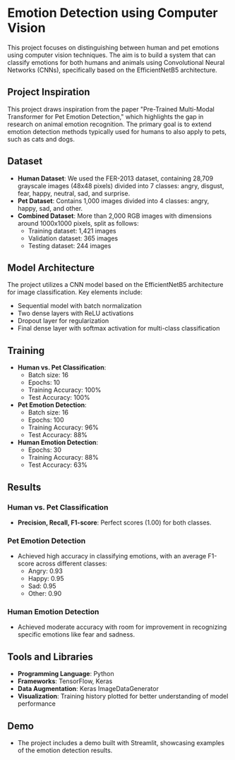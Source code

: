 # Emotion Detection using Computer Vision

This project focuses on distinguishing between human and pet emotions using computer vision techniques. The aim is to build a system that can classify emotions for both humans and animals using Convolutional Neural Networks (CNNs), specifically based on the EfficientNetB5 architecture.

## Project Inspiration
This project draws inspiration from the paper "Pre-Trained Multi-Modal Transformer for Pet Emotion Detection," which highlights the gap in research on animal emotion recognition. The primary goal is to extend emotion detection methods typically used for humans to also apply to pets, such as cats and dogs.

## Dataset
- **Human Dataset**: We used the FER-2013 dataset, containing 28,709 grayscale images (48x48 pixels) divided into 7 classes: angry, disgust, fear, happy, neutral, sad, and surprise.
- **Pet Dataset**: Contains 1,000 images divided into 4 classes: angry, happy, sad, and other.
- **Combined Dataset**: More than 2,000 RGB images with dimensions around 1000x1000 pixels, split as follows:
  - Training dataset: 1,421 images
  - Validation dataset: 365 images
  - Testing dataset: 244 images

## Model Architecture
The project utilizes a CNN model based on the EfficientNetB5 architecture for image classification. Key elements include:
- Sequential model with batch normalization
- Two dense layers with ReLU activations
- Dropout layer for regularization
- Final dense layer with softmax activation for multi-class classification

## Training
- **Human vs. Pet Classification**:
  - Batch size: 16
  - Epochs: 10
  - Training Accuracy: 100%
  - Test Accuracy: 100%
- **Pet Emotion Detection**:
  - Batch size: 16
  - Epochs: 100
  - Training Accuracy: 96%
  - Test Accuracy: 88%
- **Human Emotion Detection**:
  - Epochs: 30
  - Training Accuracy: 88%
  - Test Accuracy: 63%

## Results
### Human vs. Pet Classification
- **Precision, Recall, F1-score**: Perfect scores (1.00) for both classes.

### Pet Emotion Detection
- Achieved high accuracy in classifying emotions, with an average F1-score across different classes:
  - Angry: 0.93
  - Happy: 0.95
  - Sad: 0.95
  - Other: 0.90

### Human Emotion Detection
- Achieved moderate accuracy with room for improvement in recognizing specific emotions like fear and sadness.

## Tools and Libraries
- **Programming Language**: Python
- **Frameworks**: TensorFlow, Keras
- **Data Augmentation**: Keras ImageDataGenerator
- **Visualization**: Training history plotted for better understanding of model performance

## Demo
- The project includes a demo built with Streamlit, showcasing examples of the emotion detection results.
